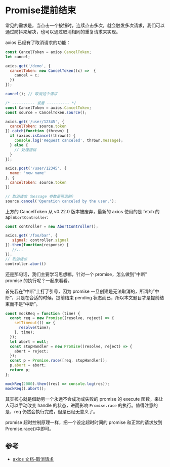 # Promise提前结束


常见的需求是，当点击一个按钮时，连续点击多次，就会触发多次请求，我们可以通过防抖来解决，也可以通过取消相同的重复请求来实现。

axios 已经有了取消请求的功能：

```js
const CancelToken = axios.CancelToken;
let cancel;

axios.get('/demo', {
  cancelToken: new CancelToken((c) =>  {
    cancel = c;
  })
});

cancel(); // 取消这个请求

/* ---------- 或者 ---------- */
const CancelToken = axios.CancelToken;
const source = CancelToken.source();

axios.get('/user/12345', {
  cancelToken: source.token
}).catch(function (thrown) {
  if (axios.isCancel(thrown)) {
    console.log('Request canceled', thrown.message);
  } else {
    // 处理错误
  }
});

axios.post('/user/12345', {
  name: 'new name'
}, {
  cancelToken: source.token
})

// 取消请求（message 参数是可选的）
source.cancel('Operation canceled by the user.');
```

上方的 CancelToken 从 v0.22.0 版本被废弃，最新的 axios 使用的是 fetch 的 api `AbortController`:

```js
const controller = new AbortController();

axios.get('/foo/bar', {
   signal: controller.signal
}).then(function(response) {
   //...
});
// 取消请求
controller.abort()
```

还是那句话，我们主要学习思想嘛，针对一个 promise，怎么做到"中断" promise 的执行呢？一起来看看。

首先我在"中断"上打了引号，因为 promise 一旦创建是无法取消的，所谓的”中断“，只是在合适的时候，提前结束 pending 状态而已，所以本文题目才是提前结束而不是“中断”。

```js
const mockReq = function (time) {
  const req = new Promise((resolve, reject) => {
    setTimeout(() => {
      resolve(time);
    }, time);
  });
  let abort = null;
  const stopHandler = new Promise((resolve, reject) => {
    abort = reject;
  });
  const p = Promise.race([req, stopHandler]);
  p.abort = abort;
  return p;
};

mockReq(2000).then((res) => console.log(res));
mockReq().abort();
```

其实核心就是借助另一个永远不会成功或失败的 promise 的 execute 函数，来让人可以手动改变 handle 的状态，进而影响 `Promise.race` 的执行。值得注意的是，req 仍然会执行完成，但是已经无意义了。

promise 超时控制原理一样，把一个设定超时时间的 promise 和正常的请求放到 Promise.race()中即可。

## 参考

- [axios 文档-取消请求](https://www.axios-http.cn/docs/cancellation)


